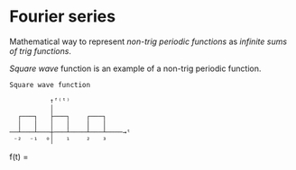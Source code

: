 # Fourier series

Mathematical way to represent *non-trig periodic functions* as *infinite sums of trig functions*.

*Square wave* function is an example of a non-trig periodic function.

```
Square wave function

          ↑ᶠ⁽ᵗ⁾
          │
  ┌───┐   ├───┐    ┌───┐
  │   │   │   │    │   │
──┴───┴───┼───┴────┴───┴────→ᵗ
 ⁻²  ⁻¹  ⁰│   ¹    ²   ³
```

f(t) = 
